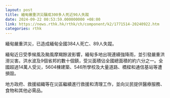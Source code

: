 ```yaml
---
layout: post
title: 緬甸嚴重洪災釀成300多人死近90人失蹤
date: 2024-09-22 00:53:59.000000000 +08:00
link: https://news.rthk.hk/rthk/ch/component/k2/1771514-20240922.htm
categories: rthk
---
```


緬甸嚴重洪災，已造成緬甸全國384人死亡、89人失蹤。

緬甸近日受季候風及颱風摩羯餘波影響，緬甸多地出現連續強降雨，並引發嚴重洪澇災害。洪水波及9個省邦的數十個鎮，受災面積佔全國總面積的約六分之一。全國超過14萬人受災，5604棟建築、546所學校及大量道路、橋樑和通信基站等遭損毀。

地方政府、救援組織等在災區繼續進行救援和清理工作，並向災民提供醫療服務、食物和其他必需品。
